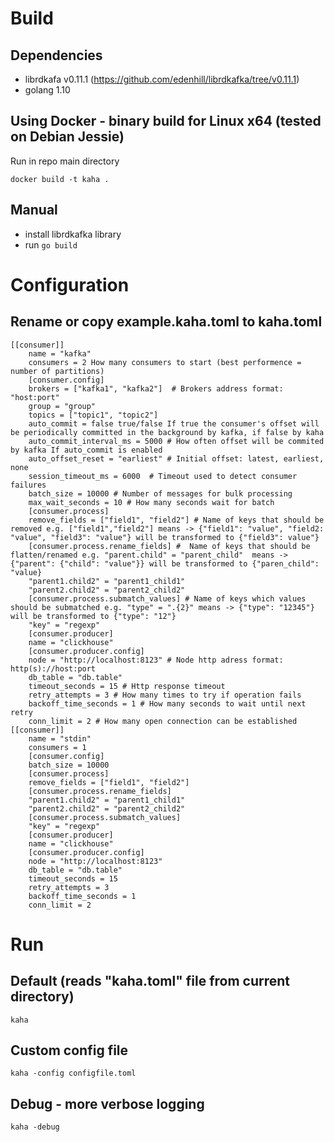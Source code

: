# Build

## Dependencies
* librdkafa v0.11.1 (https://github.com/edenhill/librdkafka/tree/v0.11.1)
* golang 1.10

## Using Docker - binary build for Linux x64 (tested on Debian Jessie)
Run in repo main directory
```
docker build -t kaha .
```

## Manual
* install librdkafka library
* run ```go build```

# Configuration

## Rename or copy example.kaha.toml to kaha.toml
```
[[consumer]]
    name = "kafka"
    consumers = 2 How many consumers to start (best performence = number of partitions)
    [consumer.config]
    brokers = ["kafka1", "kafka2"]  # Brokers address format: "host:port"
    group = "group"
    topics = ["topic1", "topic2"]
    auto_commit = false true/false If true the consumer's offset will be periodically committed in the background by kafka, if false by kaha
    auto_commit_interval_ms = 5000 # How often offset will be commited by kafka If auto_commit is enabled
    auto_offset_reset = "earliest" # Initial offset: latest, earliest, none
    session_timeout_ms = 6000  # Timeout used to detect consumer failures
    batch_size = 10000 # Number of messages for bulk processing
    max_wait_seconds = 10 # How many seconds wait for batch
    [consumer.process]
    remove_fields = ["field1", "field2"] # Name of keys that should be removed e.g. ["field1","field2"] means -> {"field1": "value", "field2: "value", "field3": "value"} will be transformed to {"field3": value"}
    [consumer.process.rename_fields] #  Name of keys that should be flatten/renamed e.g. "parent.child" = "parent_child"  means -> {"parent": {"child": "value"}} will be transformed to {"paren_child": "value}
    "parent1.child2" = "parent1_child1"
    "parent2.child2" = "parent2_child2"
    [consumer.process.submatch_values] # Name of keys which values should be submatched e.g. "type" = ".{2}" means -> {"type": "12345"} will be transformed to {"type": "12"}
    "key" = "regexp"
    [consumer.producer]
    name = "clickhouse"
    [consumer.producer.config]
    node = "http://localhost:8123" # Node http adress format: http(s)://host:port
    db_table = "db.table"
    timeout_seconds = 15 # Http response timeout
    retry_attempts = 3 # How many times to try if operation fails
    backoff_time_seconds = 1 # How many seconds to wait until next retry
    conn_limit = 2 # How many open connection can be established
[[consumer]]
    name = "stdin"
    consumers = 1
    [consumer.config]
    batch_size = 10000
    [consumer.process]
    remove_fields = ["field1", "field2"]
    [consumer.process.rename_fields]
    "parent1.child2" = "parent1_child1"
    "parent2.child2" = "parent2_child2"
    [consumer.process.submatch_values]
    "key" = "regexp"
    [consumer.producer]
    name = "clickhouse"
    [consumer.producer.config]
    node = "http://localhost:8123"
    db_table = "db.table"
    timeout_seconds = 15
    retry_attempts = 3
    backoff_time_seconds = 1
    conn_limit = 2
```

# Run
## Default (reads "kaha.toml" file from current directory)
```
kaha
```
## Custom config file
```
kaha -config configfile.toml
```
## Debug - more verbose logging
```
kaha -debug
```
